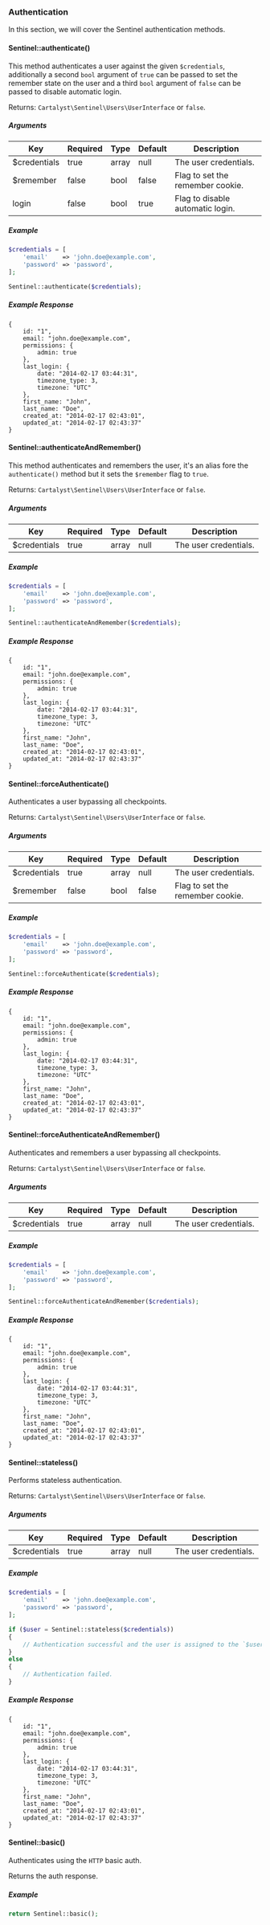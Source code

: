 ### Authentication

In this section, we will cover the Sentinel authentication methods.

#### Sentinel::authenticate()

This method authenticates a user against the given `$credentials`, additionally a second `bool` argument of `true` can be passed to set the remember state on the user and a third `bool` argument of `false` can be passed to disable automatic login.

Returns: `Cartalyst\Sentinel\Users\UserInterface` or `false`.

##### Arguments

Key          | Required | Type  | Default | Description
------------ | -------- | ----- | ------- | ------------------------------------
$credentials | true     | array | null    | The user credentials.
$remember    | false    | bool  | false   | Flag to set the remember cookie.
login        | false    | bool  | true    | Flag to disable automatic login.

##### Example

```php
$credentials = [
	'email'    => 'john.doe@example.com',
	'password' => 'password',
];

Sentinel::authenticate($credentials);
```

##### Example Response

```
{
	id: "1",
	email: "john.doe@example.com",
	permissions: {
		admin: true
	},
	last_login: {
		date: "2014-02-17 03:44:31",
		timezone_type: 3,
		timezone: "UTC"
	},
	first_name: "John",
	last_name: "Doe",
	created_at: "2014-02-17 02:43:01",
	updated_at: "2014-02-17 02:43:37"
}
```

#### Sentinel::authenticateAndRemember()

This method authenticates and remembers the user, it's an alias fore the `authenticate()` method but it sets the `$remember` flag to `true`.

Returns: `Cartalyst\Sentinel\Users\UserInterface` or `false`.

##### Arguments

Key          | Required | Type  | Default | Description
------------ | -------- | ----- | ------- | ------------------------------------
$credentials | true     | array | null    | The user credentials.

##### Example

```php
$credentials = [
	'email'    => 'john.doe@example.com',
	'password' => 'password',
];

Sentinel::authenticateAndRemember($credentials);
```

##### Example Response

```
{
	id: "1",
	email: "john.doe@example.com",
	permissions: {
		admin: true
	},
	last_login: {
		date: "2014-02-17 03:44:31",
		timezone_type: 3,
		timezone: "UTC"
	},
	first_name: "John",
	last_name: "Doe",
	created_at: "2014-02-17 02:43:01",
	updated_at: "2014-02-17 02:43:37"
}
```

#### Sentinel::forceAuthenticate()

Authenticates a user bypassing all checkpoints.

Returns: `Cartalyst\Sentinel\Users\UserInterface` or `false`.

##### Arguments

Key          | Required | Type  | Default | Description
------------ | -------- | ----- | ------- | ------------------------------------
$credentials | true     | array | null    | The user credentials.
$remember    | false    | bool  | false   | Flag to set the remember cookie.

##### Example

```php
$credentials = [
	'email'    => 'john.doe@example.com',
	'password' => 'password',
];

Sentinel::forceAuthenticate($credentials);
```

##### Example Response

```
{
	id: "1",
	email: "john.doe@example.com",
	permissions: {
		admin: true
	},
	last_login: {
		date: "2014-02-17 03:44:31",
		timezone_type: 3,
		timezone: "UTC"
	},
	first_name: "John",
	last_name: "Doe",
	created_at: "2014-02-17 02:43:01",
	updated_at: "2014-02-17 02:43:37"
}
```

#### Sentinel::forceAuthenticateAndRemember()

Authenticates and remembers a user bypassing all checkpoints.

Returns: `Cartalyst\Sentinel\Users\UserInterface` or `false`.

##### Arguments

Key          | Required | Type  | Default | Description
------------ | -------- | ----- | ------- | ------------------------------------
$credentials | true     | array | null    | The user credentials.

##### Example

```php
$credentials = [
	'email'    => 'john.doe@example.com',
	'password' => 'password',
];

Sentinel::forceAuthenticateAndRemember($credentials);
```

##### Example Response

```
{
	id: "1",
	email: "john.doe@example.com",
	permissions: {
		admin: true
	},
	last_login: {
		date: "2014-02-17 03:44:31",
		timezone_type: 3,
		timezone: "UTC"
	},
	first_name: "John",
	last_name: "Doe",
	created_at: "2014-02-17 02:43:01",
	updated_at: "2014-02-17 02:43:37"
}
```

#### Sentinel::stateless()

Performs stateless authentication.

Returns: `Cartalyst\Sentinel\Users\UserInterface` or `false`.

##### Arguments

Key          | Required | Type  | Default | Description
------------ | -------- | ----- | ------- | ------------------------------------
$credentials | true     | array | null    | The user credentials.

##### Example

```php
$credentials = [
	'email'    => 'john.doe@example.com',
	'password' => 'password',
];

if ($user = Sentinel::stateless($credentials))
{
	// Authentication successful and the user is assigned to the `$user` variable.
}
else
{
	// Authentication failed.
}
```

##### Example Response

```
{
	id: "1",
	email: "john.doe@example.com",
	permissions: {
		admin: true
	},
	last_login: {
		date: "2014-02-17 03:44:31",
		timezone_type: 3,
		timezone: "UTC"
	},
	first_name: "John",
	last_name: "Doe",
	created_at: "2014-02-17 02:43:01",
	updated_at: "2014-02-17 02:43:37"
}
```

#### Sentinel::basic()

Authenticates using the `HTTP` basic auth.

Returns the auth response.

##### Example

```php
return Sentinel::basic();
```
